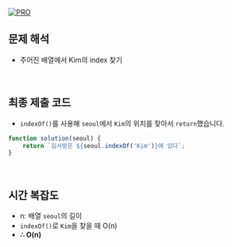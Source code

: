 [![PRO]][Link]

## 문제 해석

-   주어진 배열에서 Kim의 index 찾기

<br/>

## 최종 제출 코드

-   `indexOf()`를 사용해 `seoul`에서 `Kim`의 위치를 찾아서 `return`했습니다.

```js
function solution(seoul) {
    return `김서방은 ${seoul.indexOf('Kim')}에 있다`;
}
```

<br/>

## 시간 복잡도

-   n: 배열 `seoul`의 길이
-   `indexOf()`로 `Kim`을 찾을 때 O(n)
-   **∴ O(n)**

<!---------------------------------------------------------------------------->

[PRO]: https://github.com/GoSSaChin/algorithm-js/assets/107768516/67c43b52-bc3f-4571-a249-5519021afbb0
[Link]: https://school.programmers.co.kr/learn/courses/30/lessons/12919
